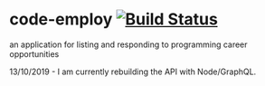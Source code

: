 # code-employ [![Build Status](https://travis-ci.org/adenh93/code-employ.svg?branch=master)](https://travis-ci.org/adenh93/code-employ)
an application for listing and responding to programming career opportunities 

13/10/2019 - I am currently rebuilding the API with Node/GraphQL. 

